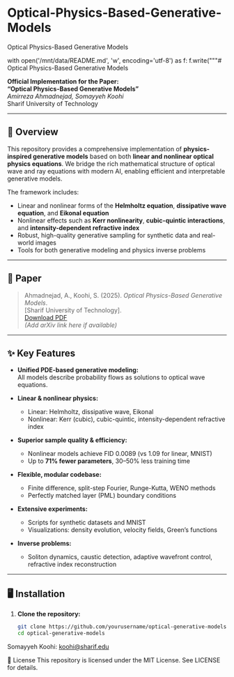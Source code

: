 # Optical-Physics-Based-Generative-Models
Optical Physics-Based Generative Models

with open('/mnt/data/README.md', 'w', encoding='utf-8') as f:
    f.write("""# Optical Physics-Based Generative Models

**Official Implementation for the Paper:**  
**“Optical Physics-Based Generative Models”**  
*Amirreza Ahmadnejad, Somayyeh Koohi*  
Sharif University of Technology

---

## 🚀 Overview

This repository provides a comprehensive implementation of **physics-inspired generative models** based on both **linear and nonlinear optical physics equations**. We bridge the rich mathematical structure of optical wave and ray equations with modern AI, enabling efficient and interpretable generative models.

The framework includes:
- Linear and nonlinear forms of the **Helmholtz equation**, **dissipative wave equation**, and **Eikonal equation**
- Nonlinear effects such as **Kerr nonlinearity**, **cubic-quintic interactions**, and **intensity-dependent refractive index**
- Robust, high-quality generative sampling for synthetic data and real-world images
- Tools for both generative modeling and physics inverse problems

---

## 📖 Paper

> Ahmadnejad, A., Koohi, S. (2025). *Optical Physics-Based Generative Models*.  
> [Sharif University of Technology].  
> [Download PDF](./template_compressed.pdf)  
> *(Add arXiv link here if available)*

---

## ✨ Key Features

- **Unified PDE-based generative modeling:**  
  All models describe probability flows as solutions to optical wave equations.

- **Linear & nonlinear physics:**  
  - Linear: Helmholtz, dissipative wave, Eikonal  
  - Nonlinear: Kerr (cubic), cubic-quintic, intensity-dependent refractive index

- **Superior sample quality & efficiency:**  
  - Nonlinear models achieve FID 0.0089 (vs 1.09 for linear, MNIST)
  - Up to **71% fewer parameters**, 30–50% less training time

- **Flexible, modular codebase:**  
  - Finite difference, split-step Fourier, Runge-Kutta, WENO methods
  - Perfectly matched layer (PML) boundary conditions

- **Extensive experiments:**  
  - Scripts for synthetic datasets and MNIST
  - Visualizations: density evolution, velocity fields, Green’s functions

- **Inverse problems:**  
  - Soliton dynamics, caustic detection, adaptive wavefront control, refractive index reconstruction

---

## 🖥️ Installation

1. **Clone the repository:**
   ```bash
   git clone https://github.com/yourusername/optical-generative-models.git
   cd optical-generative-models


Somayyeh Koohi: koohi@sharif.edu

📝 License
This repository is licensed under the MIT License. See LICENSE for details.
